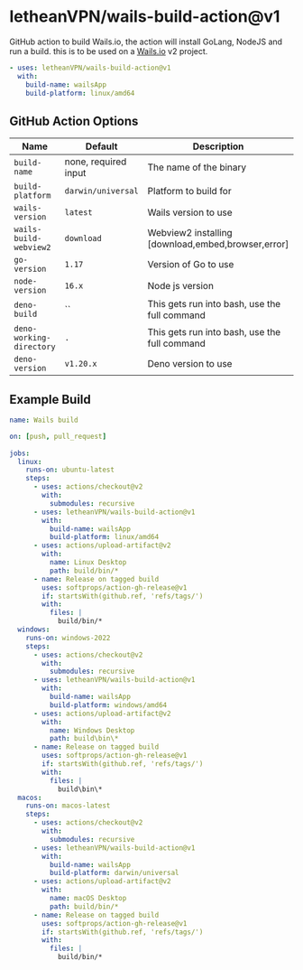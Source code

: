 # letheanVPN/wails-build-action@v1
GitHub action to build Wails.io, the action will install GoLang, NodeJS and run a build.
this is to be used on a [Wails.io](https://wails.io) v2 project.

```yaml
- uses: letheanVPN/wails-build-action@v1
  with:
    build-name: wailsApp
    build-platform: linux/amd64
```

## GitHub Action Options

| Name                     | Default              | Description                                        |
|--------------------------|----------------------|----------------------------------------------------|
| `build-name`             | none, required input | The name of the binary                             |
| `build-platform`         | `darwin/universal`   | Platform to build for                              |
| `wails-version`          | `latest`             | Wails version to use                               |
| `wails-build-webview2`   | `download`           | Webview2 installing [download,embed,browser,error] |
| `go-version`             | `1.17`               | Version of Go to use                               |
| `node-version`           | `16.x`               | Node js version                                    |
| `deno-build`             | ``                   | This gets run into bash, use the full command      |
| `deno-working-directory` | `.`                  | This gets run into bash, use the full command      |
| `deno-version`           | `v1.20.x`            | Deno version to use                                |


## Example Build

```yaml
name: Wails build

on: [push, pull_request]
 
jobs:
  linux:
    runs-on: ubuntu-latest
    steps:
      - uses: actions/checkout@v2
        with:
          submodules: recursive
      - uses: letheanVPN/wails-build-action@v1
        with:
          build-name: wailsApp
          build-platform: linux/amd64
      - uses: actions/upload-artifact@v2
        with:
          name: Linux Desktop
          path: build/bin/*
      - name: Release on tagged build
        uses: softprops/action-gh-release@v1
        if: startsWith(github.ref, 'refs/tags/')
        with:
          files: |
            build/bin/*
  windows:
    runs-on: windows-2022
    steps:
      - uses: actions/checkout@v2
        with:
          submodules: recursive
      - uses: letheanVPN/wails-build-action@v1
        with:
          build-name: wailsApp
          build-platform: windows/amd64
      - uses: actions/upload-artifact@v2
        with:
          name: Windows Desktop
          path: build\bin\*
      - name: Release on tagged build
        uses: softprops/action-gh-release@v1
        if: startsWith(github.ref, 'refs/tags/')
        with:
          files: |
            build\bin\*
  macos:
    runs-on: macos-latest
    steps:
      - uses: actions/checkout@v2
        with:
          submodules: recursive
      - uses: letheanVPN/wails-build-action@v1
        with:
          build-name: wailsApp
          build-platform: darwin/universal
      - uses: actions/upload-artifact@v2
        with:
          name: macOS Desktop
          path: build/bin/*
      - name: Release on tagged build
        uses: softprops/action-gh-release@v1
        if: startsWith(github.ref, 'refs/tags/')
        with:
          files: |
            build/bin/*
```
